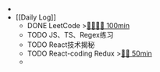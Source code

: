-
- [[Daily Log]]
	- DONE LeetCode >[🍅🍅🍅🍅 100min](#agenda-pomo://?t=f-1689914303971-1500%2Cf-1689926229430-1500%2Cf-1689928043791-1500%2Cf-1689935565843-1500)
	- TODO JS、TS、Regex练习
	- TODO React技术揭秘
	- TODO React-coding Redux >[🍅🍅 50min](#agenda-pomo://?t=f-1689949607283-1500%2Cf-1689952287813-1500)
	-